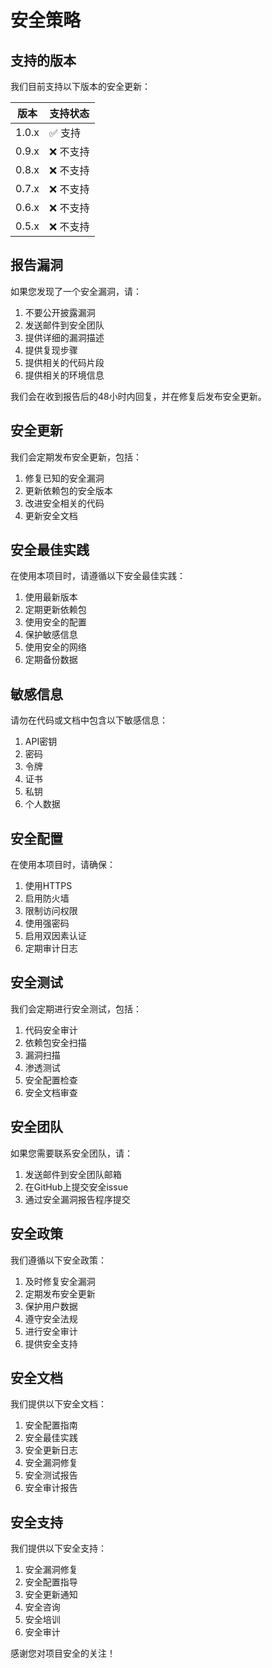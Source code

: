 # 安全策略

## 支持的版本

我们目前支持以下版本的安全更新：

| 版本 | 支持状态 |
|------|----------|
| 1.0.x | ✅ 支持 |
| 0.9.x | ❌ 不支持 |
| 0.8.x | ❌ 不支持 |
| 0.7.x | ❌ 不支持 |
| 0.6.x | ❌ 不支持 |
| 0.5.x | ❌ 不支持 |

## 报告漏洞

如果您发现了一个安全漏洞，请：

1. 不要公开披露漏洞
2. 发送邮件到安全团队
3. 提供详细的漏洞描述
4. 提供复现步骤
5. 提供相关的代码片段
6. 提供相关的环境信息

我们会在收到报告后的48小时内回复，并在修复后发布安全更新。

## 安全更新

我们会定期发布安全更新，包括：

1. 修复已知的安全漏洞
2. 更新依赖包的安全版本
3. 改进安全相关的代码
4. 更新安全文档

## 安全最佳实践

在使用本项目时，请遵循以下安全最佳实践：

1. 使用最新版本
2. 定期更新依赖包
3. 使用安全的配置
4. 保护敏感信息
5. 使用安全的网络
6. 定期备份数据

## 敏感信息

请勿在代码或文档中包含以下敏感信息：

1. API密钥
2. 密码
3. 令牌
4. 证书
5. 私钥
6. 个人数据

## 安全配置

在使用本项目时，请确保：

1. 使用HTTPS
2. 启用防火墙
3. 限制访问权限
4. 使用强密码
5. 启用双因素认证
6. 定期审计日志

## 安全测试

我们会定期进行安全测试，包括：

1. 代码安全审计
2. 依赖包安全扫描
3. 漏洞扫描
4. 渗透测试
5. 安全配置检查
6. 安全文档审查

## 安全团队

如果您需要联系安全团队，请：

1. 发送邮件到安全团队邮箱
2. 在GitHub上提交安全issue
3. 通过安全漏洞报告程序提交

## 安全政策

我们遵循以下安全政策：

1. 及时修复安全漏洞
2. 定期发布安全更新
3. 保护用户数据
4. 遵守安全法规
5. 进行安全审计
6. 提供安全支持

## 安全文档

我们提供以下安全文档：

1. 安全配置指南
2. 安全最佳实践
3. 安全更新日志
4. 安全漏洞修复
5. 安全测试报告
6. 安全审计报告

## 安全支持

我们提供以下安全支持：

1. 安全漏洞修复
2. 安全配置指导
3. 安全更新通知
4. 安全咨询
5. 安全培训
6. 安全审计

感谢您对项目安全的关注！ 